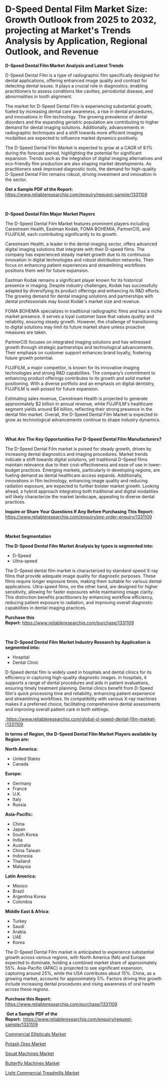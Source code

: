 <p><h1>D-Speed Dental Film Market Size: Growth Outlook from 2025 to 2032, projecting at Market's Trends Analysis by Application, Regional Outlook, and Revenue</h1></p><p><strong>D-Speed Dental Film Market Analysis and Latest Trends</strong></p>
<p><p>D-Speed Dental Film is a type of radiographic film specifically designed for dental applications, offering enhanced image quality and contrast for detecting dental issues. It plays a crucial role in diagnostics, enabling practitioners to assess conditions like cavities, periodontal disease, and abnormalities in tooth alignment.</p><p>The market for D-Speed Dental Film is experiencing substantial growth, fueled by increasing dental care awareness, a rise in dental procedures, and innovations in film technology. The growing prevalence of dental disorders and the expanding geriatric population are contributing to higher demand for dental imaging solutions. Additionally, advancements in radiographic techniques and a shift towards more efficient imaging modalities are expected to influence market dynamics positively.</p><p>The D-Speed Dental Film Market is expected to grow at a CAGR of 9.1% during the forecast period, highlighting the potential for significant expansion. Trends such as the integration of digital imaging alternatives and eco-friendly film production are also shaping market developments. As practitioners seek improved diagnostic tools, the demand for high-quality D-Speed Dental Film remains robust, driving investment and innovation in the sector.</p></p>
<p><strong>Get a Sample PDF of the Report:&nbsp;</strong> <a href="https://www.reliableresearchiq.com/enquiry/request-sample/1331109?utm_campaign=2886&utm_medium=2&utm_source=Github&utm_content=ia&utm_term=26032025&utm_id=d-speed-dental-film">https://www.reliableresearchiq.com/enquiry/request-sample/1331109</a></p>
<p>&nbsp;</p>
<p><strong>D-Speed Dental Film Major Market Players</strong></p>
<p><p>The D-Speed Dental Film Market features prominent players including Carestream Health, Eastman Kodak, FOMA BOHEMIA, PartnerCIS, and FUJIFILM, each contributing significantly to its growth.</p><p>Carestream Health, a leader in the dental imaging sector, offers advanced digital imaging solutions that integrate with their D-speed films. The company has experienced steady market growth due to its continuous innovation in digital technologies and robust distribution networks. Their focus on enhancing patient experiences and streamlining workflows positions them well for future expansion.</p><p>Eastman Kodak remains a significant player known for its historical presence in imaging. Despite industry challenges, Kodak has successfully adapted by diversifying its product offerings and enhancing its R&D efforts. The growing demand for dental imaging solutions and partnerships with dental professionals may boost Kodak's market size and revenue.</p><p>FOMA BOHEMIA specializes in traditional radiographic films and has a niche market presence. It serves a loyal customer base that values quality and reliability, ensuring steady growth. However, the challenge of transitioning to digital solutions may limit its future market share unless proactive measures are taken.</p><p>PartnerCIS focuses on integrated imaging solutions and has witnessed growth through strategic partnerships and technological advancements. Their emphasis on customer support enhances brand loyalty, fostering future growth potential.</p><p>FUJIFILM, a major competitor, is known for its innovative imaging technologies and strong R&D capabilities. The company’s commitment to enhancing product offerings contributes to its growth and solid market positioning. With a diverse portfolio and an emphasis on digital dentistry, FUJIFILM is well-poised for future expansion.</p><p>Estimating sales revenue, Carestream Health is projected to generate approximately $2 billion in annual revenue, while FUJIFILM's healthcare segment yields around $4 billion, reflecting their strong presence in the dental film market. Overall, the D-Speed Dental Film Market is expected to grow as technological advancements continue to shape industry dynamics.</p></p>
<p>&nbsp;</p>
<p><strong>What Are The Key Opportunities For D-Speed Dental Film Manufacturers?</strong></p>
<p><p>The D-Speed Dental Film market is poised for steady growth, driven by increasing dental diagnostics and imaging procedures. Market trends indicate a shift towards digital solutions, yet traditional D-Speed films maintain relevance due to their cost-effectiveness and ease of use in lower-budget practices. Emerging markets, particularly in developing regions, are fueling demand as dental healthcare access expands. Additionally, innovations in film technology, enhancing image quality and reducing radiation exposure, are expected to further bolster market growth. Looking ahead, a hybrid approach integrating both traditional and digital modalities will likely characterize the market landscape, appealing to diverse dental practices.</p></p>
<p><strong>Inquire or Share Your Questions If Any Before Purchasing This Report:</strong> <a href="https://www.reliableresearchiq.com/enquiry/pre-order-enquiry/1331109?utm_campaign=2886&utm_medium=2&utm_source=Github&utm_content=ia&utm_term=26032025&utm_id=d-speed-dental-film">https://www.reliableresearchiq.com/enquiry/pre-order-enquiry/1331109</a></p>
<p>&nbsp;</p>
<p><strong>Market Segmentation</strong></p>
<p><strong>The D-Speed Dental Film Market Analysis by types is segmented into:</strong></p>
<p><ul><li>D-Speed</li><li>Ultra-speed</li></ul></p>
<p><p>The D-Speed dental film market is characterized by standard-speed X-ray films that provide adequate image quality for diagnostic purposes. These films require longer exposure times, making them suitable for various dental applications. Ultra-speed films, on the other hand, are designed for higher sensitivity, allowing for faster exposures while maintaining image clarity. This distinction benefits practitioners by enhancing workflow efficiency, reducing patient exposure to radiation, and improving overall diagnostic capabilities in dental imaging practices.</p></p>
<p><strong>Purchase this Report:&nbsp;</strong><a href="https://www.reliableresearchiq.com/purchase/1331109?utm_campaign=2886&utm_medium=2&utm_source=Github&utm_content=ia&utm_term=26032025&utm_id=d-speed-dental-film">https://www.reliableresearchiq.com/purchase/1331109</a></p>
<p>&nbsp;</p>
<p><strong>The D-Speed Dental Film Market Industry Research by Application is segmented into:</strong></p>
<p><ul><li>Hospital</li><li>Dental Clinic</li></ul></p>
<p><p>D-Speed dental film is widely used in hospitals and dental clinics for its efficiency in capturing high-quality diagnostic images. In hospitals, it supports a range of dental procedures and aids in patient evaluations, ensuring timely treatment planning. Dental clinics benefit from D-Speed film's quick processing time and reliability, enhancing patient experience and streamlining workflows. Its compatibility with various X-ray machines makes it a preferred choice, facilitating comprehensive dental assessments and improving overall patient care in both settings.</p></p>
<p><a href="https://www.reliableresearchiq.com/global-d-speed-dental-film-market-r1331109?utm_campaign=2886&utm_medium=2&utm_source=Github&utm_content=ia&utm_term=26032025&utm_id=d-speed-dental-film">&nbsp;https://www.reliableresearchiq.com/global-d-speed-dental-film-market-r1331109</a></p>
<p><strong>In terms of Region, the D-Speed Dental Film Market Players available by Region are:</strong></p>
<p>
    <p> <strong> North America: </strong>
        <ul>
            <li>United States</li>
            <li>Canada</li>
        </ul>
        </p> 
    <p> <strong> Europe: </strong>
        <ul>
            <li>Germany</li>
            <li>France</li>
            <li>U.K.</li>
            <li>Italy</li>
            <li>Russia</li>
        </ul>
        </p> 
    <p> <strong> Asia-Pacific: </strong>
        <ul>
            <li>China</li>
            <li>Japan</li>
            <li>South Korea</li>
            <li>India</li>
            <li>Australia</li>
            <li>China Taiwan</li>
            <li>Indonesia</li>
            <li>Thailand</li>
            <li>Malaysia</li>
        </ul>
        </p> 
    <p> <strong> Latin America: </strong>
        <ul>
            <li>Mexico</li>
            <li>Brazil</li>
            <li>Argentina Korea</li>
            <li>Colombia</li>
        </ul>
        </p> 
    <p> <strong> Middle East & Africa: </strong>
        <ul>
            <li>Turkey</li>
            <li>Saudi</li>
            <li>Arabia</li>
            <li>UAE</li>
            <li>Korea</li>
        </ul>
    </p>
    </p>
<p><p>The D-Speed Dental Film market is anticipated to experience substantial growth across various regions, with North America (NA) and Europe expected to dominate, holding a combined market share of approximately 55%. Asia-Pacific (APAC) is projected to see significant expansion, capturing around 25%, while the USA contributes about 15%. China, as a growing market, accounts for approximately 5%. Factors driving this growth include increasing dental procedures and rising awareness of oral health across these regions.</p></p>
<p><strong>Purchase this Report: </strong><a href="https://www.reliableresearchiq.com/purchase/1331109?utm_campaign=2886&utm_medium=2&utm_source=Github&utm_content=ia&utm_term=26032025&utm_id=d-speed-dental-film">https://www.reliableresearchiq.com/purchase/1331109</a></p>
<p>&nbsp;<strong>Get a Sample PDF of the Report:&nbsp;&nbsp;</strong><a href="https://www.reliableresearchiq.com/enquiry/request-sample/1331109?utm_campaign=2886&utm_medium=2&utm_source=Github&utm_content=ia&utm_term=26032025&utm_id=d-speed-dental-film">https://www.reliableresearchiq.com/enquiry/request-sample/1331109</a></p>
<p><strong></strong></p>
<p><p><a href="https://www.linkedin.com/pulse/commercial-ellipticals-market-research-report-trends-bkase?utm_campaign=2886&utm_medium=2&utm_source=Github&utm_content=ia&utm_term=26032025&utm_id=d-speed-dental-film">Commercial Ellipticals Market</a></p><p><a href="https://github.com/tszkintruca/Market-Research-Report-List-1/blob/main/potash-ores-market.md?utm_campaign=2886&utm_medium=2&utm_source=Github&utm_content=ia&utm_term=26032025&utm_id=d-speed-dental-film">Potash Ores Market</a></p><p><a href="https://www.linkedin.com/pulse/in-depth-squat-machines-market-analysis-examining-growth-forecasting-kbb3e?utm_campaign=2886&utm_medium=2&utm_source=Github&utm_content=ia&utm_term=26032025&utm_id=d-speed-dental-film">Squat Machines Market</a></p><p><a href="https://www.linkedin.com/pulse/strategic-market-research-report-butterfly-machines-anticipated-socje?utm_campaign=2886&utm_medium=2&utm_source=Github&utm_content=ia&utm_term=26032025&utm_id=d-speed-dental-film">Butterfly Machines Market</a></p><p><a href="https://www.linkedin.com/pulse/light-commercial-treadmills-market-analysis-industry-share-trends-leore?utm_campaign=2886&utm_medium=2&utm_source=Github&utm_content=ia&utm_term=26032025&utm_id=d-speed-dental-film">Light Commercial Treadmills Market</a></p></p>